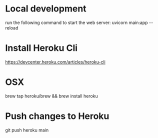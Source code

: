 # Local development
run the following command to start the web server:
uvicorn main:app --reload

# Install Heroku Cli
https://devcenter.heroku.com/articles/heroku-cli


# OSX
brew tap heroku/brew && brew install heroku

# Push changes to Heroku
git push heroku main
